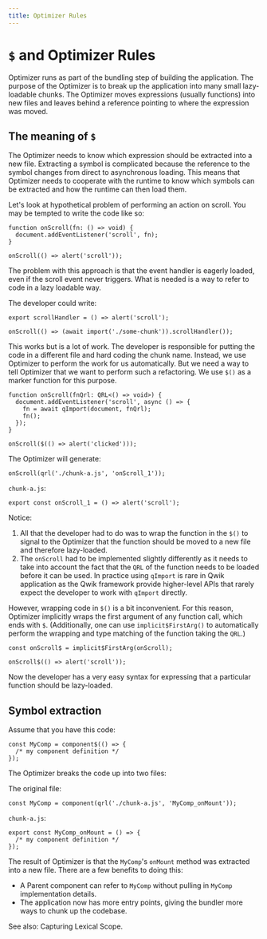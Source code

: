 ```yaml
---
title: Optimizer Rules
---
```


# `$` and Optimizer Rules

Optimizer runs as part of the bundling step of building the application. The purpose of the Optimizer is to break up the application into many small lazy-loadable chunks. The Optimizer moves expressions (usually functions) into new files and leaves behind a reference pointing to where the expression was moved.

## The meaning of `$`

The Optimizer needs to know which expression should be extracted into a new file. Extracting a symbol is complicated because the reference to the symbol changes from direct to asynchronous loading. This means that Optimizer needs to cooperate with the runtime to know which symbols can be extracted and how the runtime can then load them.

Let's look at hypothetical problem of performing an action on scroll. You may be tempted to write the code like so:

```typescript=
function onScroll(fn: () => void) {
  document.addEventListener('scroll', fn);
}

onScroll(() => alert('scroll'));
```

The problem with this approach is that the event handler is eagerly loaded, even if the scroll event never triggers. What is needed is a way to refer to code in a lazy loadable way.

The developer could write:

```typescript=
export scrollHandler = () => alert('scroll');

onScroll(() => (await import('./some-chunk')).scrollHandler());
```

This works but is a lot of work. The developer is responsible for putting the code in a different file and hard coding the chunk name. Instead, we use Optimizer to perform the work for us automatically. But we need a way to tell Optimizer that we want to perform such a refactoring. We use `$()` as a marker function for this purpose.

```typescript=
function onScroll(fnQrl: QRL<() => void>) {
  document.addEventListener('scroll', async () => {
    fn = await qImport(document, fnQrl);
    fn();
  });
}

onScroll($(() => alert('clicked')));
```

The Optimizer will generate:

```typescript=
onScroll(qrl('./chunk-a.js', 'onScroll_1'));
```

`chunk-a.js`:

```typescript=
export const onScroll_1 = () => alert('scroll');
```

Notice:

1. All that the developer had to do was to wrap the function in the `$()` to signal to the Optimizer that the function should be moved to a new file and therefore lazy-loaded.
2. The `onScroll` had to be implemented slightly differently as it needs to take into account the fact that the `QRL` of the function needs to be loaded before it can be used. In practice using `qImport` is rare in Qwik application as the Qwik framework provide higher-level APIs that rarely expect the developer to work with `qImport` directly.

However, wrapping code in `$()` is a bit inconvenient. For this reason, Optimizer implicitly wraps the first argument of any function call, which ends with `$`. (Additionally, one can use `implicit$FirstArg()` to automatically perform the wrapping and type matching of the function taking the `QRL`.)

```typescript=
const onScroll$ = implicit$FirstArg(onScroll);

onScroll$(() => alert('scroll'));
```

Now the developer has a very easy syntax for expressing that a particular function should be lazy-loaded.

## Symbol extraction

Assume that you have this code:

```typescript=
const MyComp = component$(() => {
  /* my component definition */
});
```

The Optimizer breaks the code up into two files:

The original file:

```typescript=
const MyComp = component(qrl('./chunk-a.js', 'MyComp_onMount'));
```

`chunk-a.js`:

```typescript=
export const MyComp_onMount = () => {
  /* my component definition */
});
```

The result of Optimizer is that the `MyComp`'s `onMount` method was extracted into a new file. There are a few benefits to doing this:

- A Parent component can refer to `MyComp` without pulling in `MyComp` implementation details.
- The application now has more entry points, giving the bundler more ways to chunk up the codebase.

See also: Capturing Lexical Scope.
